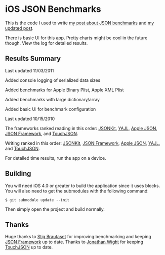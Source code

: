 # iOS JSON Benchmarks

This is the code I used to write [my post about JSON benchmarks](http://samsoff.es/post/iphone-json-benchmarks) and [my updated post](http://samsoff.es/posts/updated-iphone-json-benchmarks).

There is basic UI for this app. Pretty charts might be cool in the future though. View the log for detailed results.

## Results Summary

Last updated 11/03/2011

Added console logging of serialized data sizes

Added benchmarks for Apple Binary Plist, Apple XML Plist

Added benchmarks with large dictionary/array

Added basic UI for benchmark configuration

Last updated 10/15/2010

The frameworks ranked reading in this order: [JSONKit][], [YAJL][], [Apple JSON][], [JSON Framework][], and [TouchJSON][].

Writing ranked in this order: [JSONKit][], [JSON Framework][], [Apple JSON][], [YAJL][], and [TouchJSON][].

For detailed time results, run the app on a device.

## Building

You will need iOS 4.0 or greater to build the application since it uses blocks. You will also need to get the submodules with the following command:

    $ git submodule update --init

Then simply open the project and build normally.

## Thanks

Huge thanks to [Stig Brautaset](http://github.com/stig) for improving benchmarking and keeping [JSON Framework][] up to date. Thanks to [Jonathan Wight](http://github.com/schwa) for keeping [TouchJSON][] up to date.

[Apple JSON]: http://samsoff.es/posts/parsing-json-with-the-iphones-private-json-framework
[TouchJSON]: http://github.com/schwa/TouchJSON
[JSON Framework]: http://github.com/stig/json-framework
[YAJL]: http://github.com/gabriel/yajl-objc
[JSONKit]: http://github.com/johnezang/JSONKit
